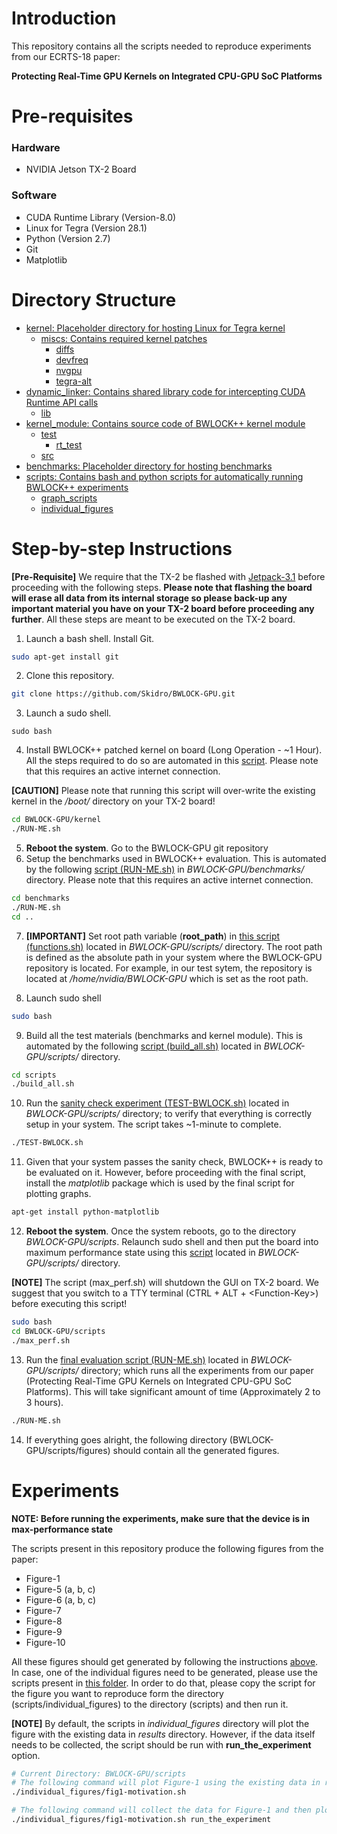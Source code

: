 # Introduction
This repository contains all the scripts needed to reproduce experiments from
our ECRTS-18 paper:

**Protecting Real-Time GPU Kernels on Integrated CPU-GPU SoC Platforms**

# Pre-requisites
### Hardware
+ NVIDIA Jetson TX-2 Board

### Software
+ CUDA Runtime Library (Version-8.0)
+ Linux for Tegra (Version 28.1)
+ Python (Version 2.7)
+ Git
+ Matplotlib

# Directory Structure
  * [kernel: Placeholder directory for hosting Linux for Tegra kernel]( ./kernel)
     * [miscs: Contains required kernel patches]( ./kernel/miscs)
       * [diffs]( ./kernel/miscs/diffs)
       * [devfreq]( ./kernel/miscs/diffs/devfreq)
       * [nvgpu]( ./kernel/miscs/diffs/nvgpu)
       * [tegra-alt]( ./kernel/miscs/diffs/tegra-alt)
   * [dynamic_linker: Contains shared library code for intercepting CUDA Runtime API calls]( ./dynamic_linker)
     * [lib]( ./dynamic_linker/lib)
   * [kernel_module: Contains source code of BWLOCK++ kernel module]( ./kernel_module)
     * [test]( ./kernel_module/test)
       * [rt_test]( ./kernel_module/test/rt_test)
     * [src]( ./kernel_module/src)
   * [benchmarks: Placeholder directory for hosting benchmarks]( ./benchmarks)
   * [scripts: Contains bash and python scripts for automatically running BWLOCK++ experiments]( ./scripts)
       * [graph_scripts]( ./scripts/graph_scripts)
       * [individual_figures]( ./scripts/individual_figures)

# Step-by-step Instructions
**\[Pre-Requisite\]** We require that the TX-2 be flashed with [Jetpack-3.1](https://developer.nvidia.com/embedded/jetpack-3_1) before proceeding with the following steps. **Please note that flashing the board will erase all data from its internal storage so please back-up any important material you have on your TX-2 board before proceeding any further**. All these steps are meant to be executed on the TX-2 board.

1. Launch a bash shell. Install Git.
```bash
sudo apt-get install git
```

2. Clone this repository.
```bash
git clone https://github.com/Skidro/BWLOCK-GPU.git
```

3. Launch a sudo shell.
```
sudo bash
```

4. Install BWLOCK++ patched kernel on board (Long Operation - ~1 Hour). All the steps required to do so are automated in this [script]( ./kernel/RUN-ME.sh). Please note that this requires an active internet connection.

**\[CAUTION\]** Please note that running this script will over-write the existing kernel in the */boot/* directory on your TX-2 board!

```bash
cd BWLOCK-GPU/kernel
./RUN-ME.sh
```

5. **Reboot the system**. Go to the BWLOCK-GPU git repository
6. Setup the benchmarks used in BWLOCK++ evaluation. This is automated by the following [script (RUN-ME.sh)]( ./benchmarks/RUN-ME.sh) in *BWLOCK-GPU/benchmarks/* directory. Please note that this requires an active internet connection.
```bash
cd benchmarks
./RUN-ME.sh
cd ..
```

7. **\[IMPORTANT\]** Set root path variable (**root_path**) in [this script (functions.sh)]( ./scripts/functions.sh) located in *BWLOCK-GPU/scripts/* directory. The root path is defined as the absolute path in your system where the BWLOCK-GPU repository is located. For example, in our test sytem, the repository is located at */home/nvidia/BWLOCK-GPU* which is set as the root path.

8. Launch sudo shell
```bash
sudo bash
```

9. Build all the test materials (benchmarks and kernel module). This is automated by the following [script (build_all.sh)]( ./scripts/build_all.sh) located in *BWLOCK-GPU/scripts/* directory.
```bash
cd scripts
./build_all.sh
```

10. Run the [sanity check experiment (TEST-BWLOCK.sh)]( ./scripts/TEST-BWLOCK.sh) located in *BWLOCK-GPU/scripts/* directory; to verify that everything is correctly setup in your system. The script takes ~1-minute to complete.
```bash
./TEST-BWLOCK.sh
```

11. Given that your system passes the sanity check, BWLOCK++ is ready to be evaluated on it. However, before proceeding with the final script, install the *matplotlib* package which is used by the final script for plotting graphs.
```bash
apt-get install python-matplotlib
```
12. **Reboot the system**. Once the system reboots, go to the directory *BWLOCK-GPU/scripts*. Relaunch sudo shell and then put the board into maximum performance state using this [script]( ./scripts/max_perf.sh) located in *BWLOCK-GPU/scripts/* directory.

**\[NOTE\]** The script (max_perf.sh) will shutdown the GUI on TX-2 board. We suggest that you switch to a TTY terminal (CTRL + ALT + \<Function-Key\>) before executing this script!

```bash
sudo bash
cd BWLOCK-GPU/scripts
./max_perf.sh
```

13. Run the [final evaluation script (RUN-ME.sh)]( ./scripts/RUN-ME.sh) located in *BWLOCK-GPU/scripts/* directory; which runs all the experiments from our paper (Protecting Real-Time GPU Kernels on Integrated CPU-GPU SoC Platforms). This will take significant amount of time (Approximately 2 to 3 hours).
```bash
./RUN-ME.sh
```

14. If everything goes alright, the following directory (BWLOCK-GPU/scripts/figures) should contain all the generated figures.

# Experiments
**NOTE: Before running the experiments, make sure that the device is in max-performance state**

The scripts present in this repository produce the following figures from the paper:
+ Figure-1
+ Figure-5 (a, b, c)
+ Figure-6 (a, b, c)
+ Figure-7
+ Figure-8
+ Figure-9
+ Figure-10

All these figures should get generated by following the instructions [above](https://github.com/Skidro/BWLOCK-GPU#step-by-step-instructions). In case, one of the individual figures need to be generated, please use the scripts present in [this folder]( ./scripts/individual_figures). In order to do that, please copy the script for the figure you want to reproduce form the directory (scripts/individual_figures) to the directory (scripts) and then run it.

**\[NOTE\]** By default, the scripts in *individual_figures* directory will plot the figure with the existing data in *results* directory. However, if the data itself needs to be collected, the script should be run with **run_the_experiment** option.

```bash
# Current Directory: BWLOCK-GPU/scripts
# The following command will plot Figure-1 using the existing data in results/motivation folder
./individual_figures/fig1-motivation.sh

# The following command will collect the data for Figure-1 and then plot the graph using the new data
./individual_figures/fig1-motivation.sh run_the_experiment
```
